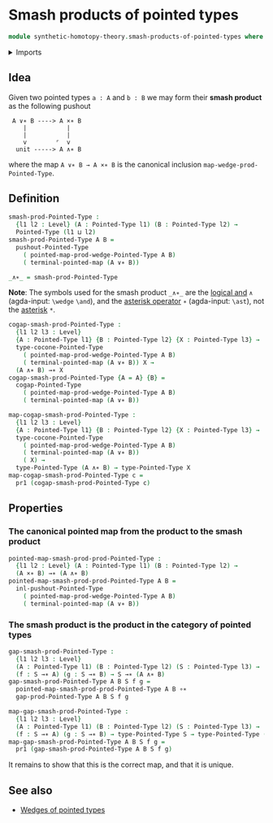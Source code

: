 # Smash products of pointed types

```agda
module synthetic-homotopy-theory.smash-products-of-pointed-types where
```

<details><summary>Imports</summary>

```agda
open import foundation.dependent-pair-types
open import foundation.universe-levels

open import structured-types.pointed-cartesian-product-types
open import structured-types.pointed-maps
open import structured-types.pointed-types
open import structured-types.pointed-unit-type

open import synthetic-homotopy-theory.cocones-under-spans-of-pointed-types
open import synthetic-homotopy-theory.pushouts-of-pointed-types
open import synthetic-homotopy-theory.wedges-of-pointed-types
```

</details>

## Idea

Given two pointed types `a : A` and `b : B` we may form their **smash product**
as the following pushout

```text
 A ∨∗ B ----> A ×∗ B
    |           |
    |           |
    v        ⌜  v
  unit -----> A ∧∗ B
```

where the map `A ∨∗ B → A ×∗ B` is the canonical inclusion
`map-wedge-prod-Pointed-Type`.

## Definition

```agda
smash-prod-Pointed-Type :
  {l1 l2 : Level} (A : Pointed-Type l1) (B : Pointed-Type l2) →
  Pointed-Type (l1 ⊔ l2)
smash-prod-Pointed-Type A B =
  pushout-Pointed-Type
    ( pointed-map-prod-wedge-Pointed-Type A B)
    ( terminal-pointed-map (A ∨∗ B))

_∧∗_ = smash-prod-Pointed-Type
```

**Note**: The symbols used for the smash product `_∧∗_` are the
[logical and](https://codepoints.net/U+2227) `∧` (agda-input: `\wedge` `\and`),
and the [asterisk operator](https://codepoints.net/U+2217) `∗` (agda-input:
`\ast`), not the [asterisk](https://codepoints.net/U+002A) `*`.

```agda
cogap-smash-prod-Pointed-Type :
  {l1 l2 l3 : Level}
  {A : Pointed-Type l1} {B : Pointed-Type l2} {X : Pointed-Type l3} →
  type-cocone-Pointed-Type
    ( pointed-map-prod-wedge-Pointed-Type A B)
    ( terminal-pointed-map (A ∨∗ B)) X →
  (A ∧∗ B) →∗ X
cogap-smash-prod-Pointed-Type {A = A} {B} =
  cogap-Pointed-Type
    ( pointed-map-prod-wedge-Pointed-Type A B)
    ( terminal-pointed-map (A ∨∗ B))

map-cogap-smash-prod-Pointed-Type :
  {l1 l2 l3 : Level}
  {A : Pointed-Type l1} {B : Pointed-Type l2} {X : Pointed-Type l3} →
  type-cocone-Pointed-Type
    ( pointed-map-prod-wedge-Pointed-Type A B)
    ( terminal-pointed-map (A ∨∗ B))
    ( X) →
  type-Pointed-Type (A ∧∗ B) → type-Pointed-Type X
map-cogap-smash-prod-Pointed-Type c =
  pr1 (cogap-smash-prod-Pointed-Type c)
```

## Properties

### The canonical pointed map from the product to the smash product

```agda
pointed-map-smash-prod-prod-Pointed-Type :
  {l1 l2 : Level} (A : Pointed-Type l1) (B : Pointed-Type l2) →
  (A ×∗ B) →∗ (A ∧∗ B)
pointed-map-smash-prod-prod-Pointed-Type A B =
  inl-pushout-Pointed-Type
    ( pointed-map-prod-wedge-Pointed-Type A B)
    ( terminal-pointed-map (A ∨∗ B))
```

### The smash product is the product in the category of pointed types

```agda
gap-smash-prod-Pointed-Type :
  {l1 l2 l3 : Level}
  (A : Pointed-Type l1) (B : Pointed-Type l2) (S : Pointed-Type l3) →
  (f : S →∗ A) (g : S →∗ B) → S →∗ (A ∧∗ B)
gap-smash-prod-Pointed-Type A B S f g =
  pointed-map-smash-prod-prod-Pointed-Type A B ∘∗
  gap-prod-Pointed-Type A B S f g

map-gap-smash-prod-Pointed-Type :
  {l1 l2 l3 : Level}
  (A : Pointed-Type l1) (B : Pointed-Type l2) (S : Pointed-Type l3) →
  (f : S →∗ A) (g : S →∗ B) → type-Pointed-Type S → type-Pointed-Type (A ∧∗ B)
map-gap-smash-prod-Pointed-Type A B S f g =
  pr1 (gap-smash-prod-Pointed-Type A B S f g)
```

It remains to show that this is the correct map, and that it is unique.

## See also

- [Wedges of pointed types](synthetic-homotopy-theory.wedges-of-pointed-types.md)
